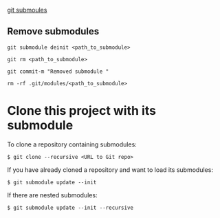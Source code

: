 [git submoules](https://www.atlassian.com/git/tutorials/git-submodule)


## Remove submodules


```git submodule deinit <path_to_submodule>```

```git rm <path_to_submodule>```

```git commit-m "Removed submodule "```

```rm -rf .git/modules/<path_to_submodule>```


# Clone this project with its submodule

To clone a repository containing submodules:

```$ git clone --recursive <URL to Git repo>```


If you have already cloned a repository and want to load its submodules:


```$ git submodule update --init```


If there are nested submodules:


```$ git submodule update --init --recursive```